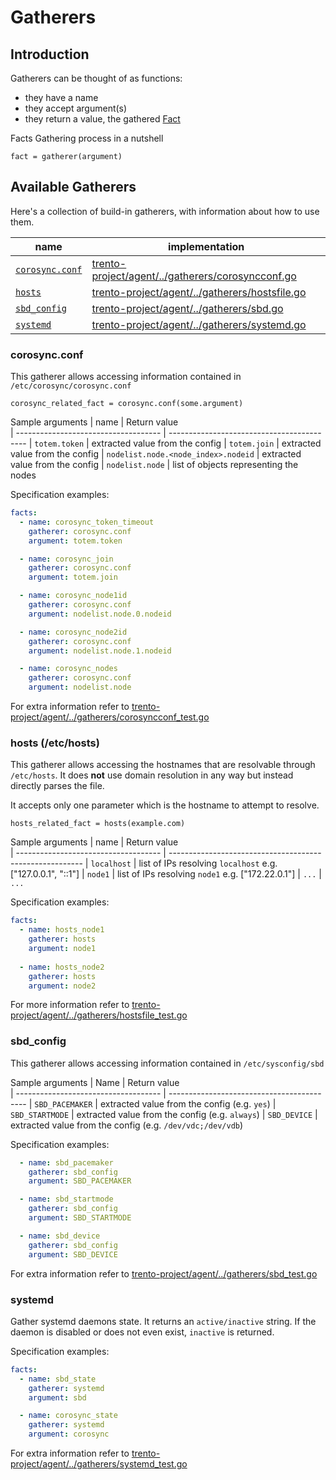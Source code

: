 # Gatherers

## Introduction

Gatherers can be thought of as functions:

- they have a name
- they accept argument(s)
- they return a value, the gathered [Fact](./specification.md#facts)

Facts Gathering process in a nutshell

```
fact = gatherer(argument)
```

## Available Gatherers

Here's a collection of build-in gatherers, with information about how to use them.

| name                             | implementation                                                                                                                                        |
| -------------------------------- | ----------------------------------------------------------------------------------------------------------------------------------------------------- |
| [`corosync.conf`](#corosyncconf) | [trento-project/agent/../gatherers/corosyncconf.go](https://github.com/trento-project/agent/blob/main/internal/factsengine/gatherers/corosyncconf.go) |
| [`hosts`](#hosts-etchosts)       | [trento-project/agent/../gatherers/hostsfile.go](https://github.com/trento-project/agent/blob/main/internal/factsengine/gatherers/hostsfile.go)       |
| [`sbd_config`](#sbd_config)      | [trento-project/agent/../gatherers/sbd.go](https://github.com/trento-project/agent/blob/main/internal/factsengine/gatherers/sbd.go)                   |
| [`systemd`](#systemd)            | [trento-project/agent/../gatherers/systemd.go](https://github.com/trento-project/agent/blob/main/internal/factsengine/gatherers/systemd.go)           |

### corosync.conf

This gatherer allows accessing information contained in `/etc/corosync/corosync.conf`

```
corosync_related_fact = corosync.conf(some.argument)
```

Sample arguments
| name | Return value  
| ------------------------------------ | ------------------------------------------
| `totem.token` | extracted value from the config
| `totem.join` | extracted value from the config
| `nodelist.node.<node_index>.nodeid` | extracted value from the config
| `nodelist.node` | list of objects representing the nodes

Specification examples:

```yaml
facts:
  - name: corosync_token_timeout
    gatherer: corosync.conf
    argument: totem.token

  - name: corosync_join
    gatherer: corosync.conf
    argument: totem.join

  - name: corosync_node1id
    gatherer: corosync.conf
    argument: nodelist.node.0.nodeid

  - name: corosync_node2id
    gatherer: corosync.conf
    argument: nodelist.node.1.nodeid

  - name: corosync_nodes
    gatherer: corosync.conf
    argument: nodelist.node
```

For extra information refer to [trento-project/agent/../gatherers/corosyncconf_test.go](https://github.com/trento-project/agent/blob/main/internal/factsengine/gatherers/corosyncconf_test.go)

### hosts (/etc/hosts)

This gatherer allows accessing the hostnames that are resolvable through `/etc/hosts`. It
does **not** use domain resolution in any way but instead directly parses the file.

It accepts only one parameter which is the hostname to attempt to resolve.

```
hosts_related_fact = hosts(example.com)
```

Sample arguments
| name                                 | Return value          
| ------------------------------------ | --------------------------------------------------------
| `localhost`                          | list of IPs resolving `localhost` e.g. ["127.0.0.1", "::1"]
| `node1`                              | list of IPs resolving `node1` e.g. ["172.22.0.1"]
| `...`                                | `...`

Specification examples:
```yaml
facts:
  - name: hosts_node1
    gatherer: hosts
    argument: node1
  
  - name: hosts_node2
    gatherer: hosts
    argument: node2

```

For more information refer to [trento-project/agent/../gatherers/hostsfile_test.go](https://github.com/trento-project/agent/blob/main/internal/factsengine/gatherers/hostsfile_test.go)

### sbd_config

This gatherer allows accessing information contained in `/etc/sysconfig/sbd`

Sample arguments
| Name | Return value  
| ------------------------------------ | ------------------------------------------
| `SBD_PACEMAKER` | extracted value from the config (e.g. `yes`)
| `SBD_STARTMODE` | extracted value from the config (e.g. `always`)
| `SBD_DEVICE`    | extracted value from the config (e.g. `/dev/vdc;/dev/vdb`)

Specification examples:
```yaml
  - name: sbd_pacemaker
    gatherer: sbd_config
    argument: SBD_PACEMAKER

  - name: sbd_startmode
    gatherer: sbd_config
    argument: SBD_STARTMODE

  - name: sbd_device
    gatherer: sbd_config
    argument: SBD_DEVICE
```

For extra information refer to [trento-project/agent/../gatherers/sbd_test.go](https://github.com/trento-project/agent/blob/main/internal/factsengine/gatherers/sbd_test.go)

### systemd

Gather systemd daemons state. It returns an `active/inactive` string. If the daemon is disabled or does not even exist, `inactive` is returned.

Specification examples:

```yaml
facts:
  - name: sbd_state
    gatherer: systemd
    argument: sbd

  - name: corosync_state
    gatherer: systemd
    argument: corosync
```

For extra information refer to [trento-project/agent/../gatherers/systemd_test.go](https://github.com/trento-project/agent/blob/main/internal/factsengine/gatherers/systemd_test.go)

